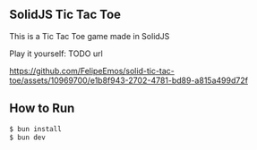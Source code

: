 ## SolidJS Tic Tac Toe

This is a Tic Tac Toe game made in SolidJS

Play it yourself: TODO url

https://github.com/FelipeEmos/solid-tic-tac-toe/assets/10969700/e1b8f943-2702-4781-bd89-a815a499d72f


## How to Run

```bash
$ bun install
$ bun dev
```
